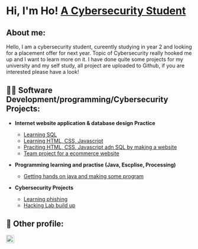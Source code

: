 <h1>Hi, I'm Ho! <a href="https://www.linkedin.com/in/siu-ho-yin-56030126a/"> A Cybersecurity Student</a></h1>

<h2>About me:</h2>
Hello, I am a cybersecurity student, cureently studying in year 2 and looking for a placement offer for next year.
Topic of Cybersecurity really hooked me up and I want to learn more on it.
I have done quite some projects for my university and my self study, all project are uploaded to Github, if you are interested please have a look!

<h2>👨‍💻 Software Development/programming/Cybersecurity Projects:</h2>

- <b>Internet website application & database design Practice</b>
  - [Learning SQL](https://github.com/Shecklock/SQL_first_try)
  - [Learning HTML, CSS, Javascript](https://github.com/Shecklock/First_time_getting_hands_on_html-CSS)
  - [Praciting HTML, CSS, Javascript adn SQL by making a website](https://github.com/Shecklock/Basic_online_projects_management_system)
  - [Team project for a ecommerce website](https://github.com/Shecklock/Team-38)
    
- <b>Programming learning and practise (Java, Escplise, Processing)</b>
  - [Getting hands on java and making some program](https://github.com/Shecklock/Programming_summary)

- <b>Cybersecurity Projects</b>
  - [Learning phishing](https://github.com/Shecklock/Phishing_with_beef)
  - [Hacking Lab build up](https://github.com/Shecklock/HACKING_LAB)
 
    
<h2> 🤳 Other profile:</h2>

[<img align="left" alt="JoshMadakor | LinkedIn" width="22px" src="https://cdn.jsdelivr.net/npm/simple-icons@v3/icons/linkedin.svg" />][linkedin]

[linkedin]: https://www.linkedin.com/in/siu-ho-yin-56030126a/
